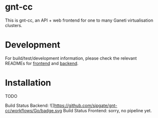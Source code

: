 # gnt-cc

This is gnt-cc, an API + web frontend for one to many Ganeti virtualisation clusters.

# Development

For build/test/development information, please check the relevant READMEs for [frontend](web/README.md) and [backend](api/README.md).

# Installation

TODO

Build Status Backend: ![]https://github.com/sipgate/gnt-cc/workflows/Go/badge.svg
Build Status Frontend: sorry, no pipeline yet.